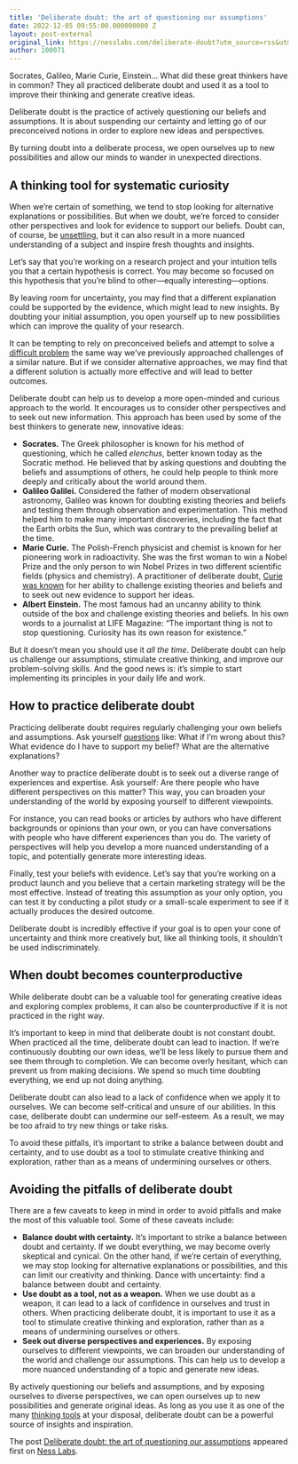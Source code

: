 ```yaml
---
title: 'Deliberate doubt: the art of questioning our assumptions'
date: 2022-12-05 09:55:00.000000000 Z
layout: post-external
original_link: https://nesslabs.com/deliberate-doubt?utm_source=rss&utm_medium=rss&utm_campaign=deliberate-doubt
author: 100071
---
```


Socrates, Galileo, Marie Curie, Einstein… What did these great thinkers have in common? They all practiced deliberate doubt and used it as a tool to improve their thinking and generate creative ideas.

Deliberate doubt is the practice of actively questioning our beliefs and assumptions. It is about suspending our certainty and letting go of our preconceived notions in order to explore new ideas and perspectives.

By turning doubt into a deliberate process, we open ourselves up to new possibilities and allow our minds to wander in unexpected directions.

## A thinking tool for systematic curiosity

When we’re certain of something, we tend to stop looking for alternative explanations or possibilities. But when we doubt, we’re forced to consider other perspectives and look for evidence to support our beliefs. Doubt can, of course, be [unsettling](https://nesslabs.com/uncertain-mind), but it can also result in a more nuanced understanding of a subject and inspire fresh thoughts and insights.

Let’s say that you’re working on a research project and your intuition tells you that a certain hypothesis is correct. You may become so focused on this hypothesis that you’re blind to other—equally interesting—options.

By leaving room for uncertainty, you may find that a different explanation could be supported by the evidence, which might lead to new insights. By doubting your initial assumption, you open yourself up to new possibilities which can improve the quality of your research.

It can be tempting to rely on preconceived beliefs and attempt to solve a [difficult problem](https://nesslabs.com/creative-problem-solving) the same way we’ve previously approached challenges of a similar nature. But if we consider alternative approaches, we may find that a different solution is actually more effective and will lead to better outcomes.

Deliberate doubt can help us to develop a more open-minded and curious approach to the world. It encourages us to consider other perspectives and to seek out new information. This approach has been used by some of the best thinkers to generate new, innovative ideas:

- **Socrates.** The Greek philosopher is known for his method of questioning, which he called _elenchus_, better known today as the Socratic method. He believed that by asking questions and doubting the beliefs and assumptions of others, he could help people to think more deeply and critically about the world around them.
- **Galileo Galilei.** Considered the father of modern observational astronomy, Galileo was known for doubting existing theories and beliefs and testing them through observation and experimentation. This method helped him to make many important discoveries, including the fact that the Earth orbits the Sun, which was contrary to the prevailing belief at the time.
- **Marie Curie.** The Polish-French physicist and chemist is known for her pioneering work in radioactivity. She was the first woman to win a Nobel Prize and the only person to win Nobel Prizes in two different scientific fields (physics and chemistry). A practitioner of deliberate doubt, [Curie was known](https://nesslabs.com/marie-curie) for her ability to challenge existing theories and beliefs and to seek out new evidence to support her ideas.
- **Albert Einstein.** The most famous had an uncanny ability to think outside of the box and challenge existing theories and beliefs. In his own words to a journalist at LIFE Magazine: “The important thing is not to stop questioning. Curiosity has its own reason for existence.”

But it doesn’t mean you should use it _all the time_. Deliberate doubt can help us challenge our assumptions, stimulate creative thinking, and improve our problem-solving skills. And the good news is: it’s simple to start implementing its principles in your daily life and work.

## How to practice deliberate doubt

Practicing deliberate doubt requires regularly challenging your own beliefs and assumptions. Ask yourself [questions](https://nesslabs.com/good-questions) like: What if I’m wrong about this? What evidence do I have to support my belief? What are the alternative explanations?

Another way to practice deliberate doubt is to seek out a diverse range of experiences and expertise. Ask yourself: Are there people who have different perspectives on this matter? This way, you can broaden your understanding of the world by exposing yourself to different viewpoints.

For instance, you can read books or articles by authors who have different backgrounds or opinions than your own, or you can have conversations with people who have different experiences than you do. The variety of perspectives will help you develop a more nuanced understanding of a topic, and potentially generate more interesting ideas.

Finally, test your beliefs with evidence. Let’s say that you’re working on a product launch and you believe that a certain marketing strategy will be the most effective. Instead of treating this assumption as your only option, you can test it by conducting a pilot study or a small-scale experiment to see if it actually produces the desired outcome.

Deliberate doubt is incredibly effective if your goal is to open your cone of uncertainty and think more creatively but, like all thinking tools, it shouldn’t be used indiscriminately.

## When doubt becomes counterproductive

While deliberate doubt can be a valuable tool for generating creative ideas and exploring complex problems, it can also be counterproductive if it is not practiced in the right way.

It’s important to keep in mind that deliberate doubt is not constant doubt. When practiced all the time, deliberate doubt can lead to inaction. If we’re continuously doubting our own ideas, we’ll be less likely to pursue them and see them through to completion. We can become overly hesitant, which can prevent us from making decisions. We spend so much time doubting everything, we end up not doing anything.

Deliberate doubt can also lead to a lack of confidence when we apply it to ourselves. We can become self-critical and unsure of our abilities. In this case, deliberate doubt can undermine our self-esteem. As a result, we may be too afraid to try new things or take risks.

To avoid these pitfalls, it’s important to strike a balance between doubt and certainty, and to use doubt as a tool to stimulate creative thinking and exploration, rather than as a means of undermining ourselves or others.

## Avoiding the pitfalls of deliberate doubt

There are a few caveats to keep in mind in order to avoid pitfalls and make the most of this valuable tool. Some of these caveats include:

- **Balance doubt with certainty.** It’s important to strike a balance between doubt and certainty. If we doubt everything, we may become overly skeptical and cynical. On the other hand, if we’re certain of everything, we may stop looking for alternative explanations or possibilities, and this can limit our creativity and thinking. Dance with uncertainty: find a balance between doubt and certainty.
- **Use doubt as a tool, not as a weapon.** When we use doubt as a weapon, it can lead to a lack of confidence in ourselves and trust in others. When practicing deliberate doubt, it is important to use it as a tool to stimulate creative thinking and exploration, rather than as a means of undermining ourselves or others.
- **Seek out diverse perspectives and experiences.** By exposing ourselves to different viewpoints, we can broaden our understanding of the world and challenge our assumptions. This can help us to develop a more nuanced understanding of a topic and generate new ideas.

By actively questioning our beliefs and assumptions, and by exposing ourselves to diverse perspectives, we can open ourselves up to new possibilities and generate original ideas. As long as you use it as one of the many [thinking tools](https://nesslabs.com/how-to-think-better) at your disposal, deliberate doubt can be a powerful source of insights and inspiration.

The post [Deliberate doubt: the art of questioning our assumptions](https://nesslabs.com/deliberate-doubt) appeared first on [Ness Labs](https://nesslabs.com).

